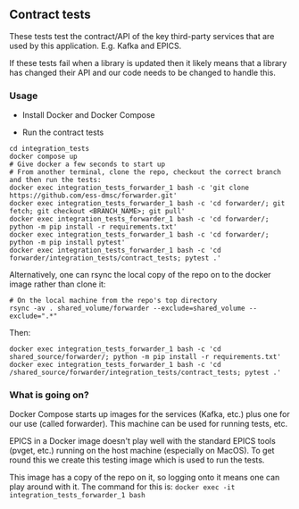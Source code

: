 ## Contract tests

These tests test the contract/API of the key third-party services that are used by this application. E.g. Kafka and EPICS.

If these tests fail when a library is updated then it likely means that a library has changed their API and our code needs to be 
changed to handle this.

### Usage

* Install Docker and Docker Compose

* Run the contract tests
```commandline
cd integration_tests
docker compose up
# Give docker a few seconds to start up
# From another terminal, clone the repo, checkout the correct branch and then run the tests:
docker exec integration_tests_forwarder_1 bash -c 'git clone https://github.com/ess-dmsc/forwarder.git'
docker exec integration_tests_forwarder_1 bash -c 'cd forwarder/; git fetch; git checkout <BRANCH_NAME>; git pull'
docker exec integration_tests_forwarder_1 bash -c 'cd forwarder/; python -m pip install -r requirements.txt'
docker exec integration_tests_forwarder_1 bash -c 'cd forwarder/; python -m pip install pytest'
docker exec integration_tests_forwarder_1 bash -c 'cd forwarder/integration_tests/contract_tests; pytest .'
```
Alternatively, one can rsync the local copy of the repo on to the docker image rather than clone it:
```
# On the local machine from the repo's top directory
rsync -av . shared_volume/forwarder --exclude=shared_volume --exclude=".*" 
```
Then:
```
docker exec integration_tests_forwarder_1 bash -c 'cd shared_source/forwarder/; python -m pip install -r requirements.txt'
docker exec integration_tests_forwarder_1 bash -c 'cd /shared_source/forwarder/integration_tests/contract_tests; pytest .'
```

### What is going on?

Docker Compose starts up images for the services (Kafka, etc.) plus one for our use (called forwarder). This machine can be
used for running tests, etc.

EPICS in a Docker image doesn't play well with the standard EPICS tools (pvget, etc.) running on the host machine 
(especially on MacOS).
To get round this we create this testing image which is used to run the tests.

This image has a copy of the repo on it, so logging onto it means one can play around with it. The command for this is:
`docker exec -it integration_tests_forwarder_1 bash`